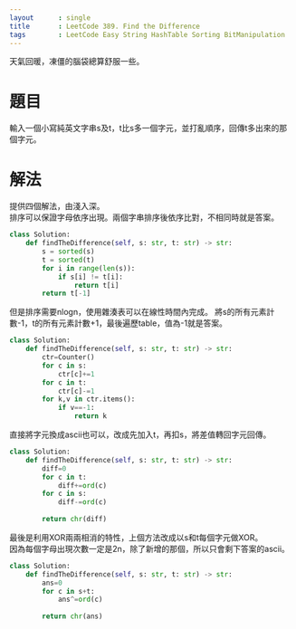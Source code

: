 ```yaml
---
layout      : single
title       : LeetCode 389. Find the Difference
tags 		: LeetCode Easy String HashTable Sorting BitManipulation
---
```

天氣回暖，凍僵的腦袋總算舒服一些。

# 題目
輸入一個小寫純英文字串s及t，t比s多一個字元，並打亂順序，回傳t多出來的那個字元。

# 解法
提供四個解法，由淺入深。  
排序可以保證字母依序出現。兩個字串排序後依序比對，不相同時就是答案。

```python
class Solution:
    def findTheDifference(self, s: str, t: str) -> str:
        s = sorted(s)
        t = sorted(t)
        for i in range(len(s)):
            if s[i] != t[i]:
                return t[i]
        return t[-1]    
```

但是排序需要nlogn，使用雜湊表可以在線性時間內完成。
將s的所有元素計數-1，t的所有元素計數+1，最後遍歷table，值為-1就是答案。

```python
class Solution:
    def findTheDifference(self, s: str, t: str) -> str:
        ctr=Counter()
        for c in s:
            ctr[c]+=1
        for c in t:
            ctr[c]-=1
        for k,v in ctr.items():
            if v==-1:
                return k
```

直接將字元換成ascii也可以，改成先加入t，再扣s，將差值轉回字元回傳。

```python
class Solution:
    def findTheDifference(self, s: str, t: str) -> str:
        diff=0
        for c in t:
            diff+=ord(c)
        for c in s:
            diff-=ord(c)
            
        return chr(diff)    
```

最後是利用XOR兩兩相消的特性，上個方法改成以s和t每個字元做XOR。  
因為每個字母出現次數一定是2n，除了新增的那個，所以只會剩下答案的ascii。

```python
class Solution:
    def findTheDifference(self, s: str, t: str) -> str:
        ans=0
        for c in s+t:
            ans^=ord(c)
            
        return chr(ans)
```